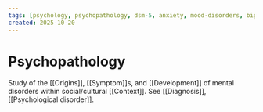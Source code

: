 ```yaml
---
tags: [psychology, psychopathology, dsm-5, anxiety, mood-disorders, bipolar, eating-disorders, personality-disorders, dissociation, schizophrenia, psychotherapy, cbt, medication, ect]
created: 2025-10-20
---
```

# Psychopathology

Study of the [[Origins]], [[Symptom]]s, and [[Development]] of mental disorders within social/cultural [[Context]]. See [[Diagnosis]], [[Psychological disorder]].
